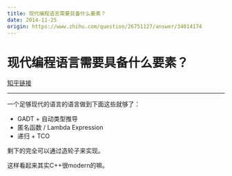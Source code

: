 ```yaml
---
title: 现代编程语言需要具备什么要素？
date: 2014-11-25
origin: https://www.zhihu.com/question/26751127/answer/34014174
---
```

# 现代编程语言需要具备什么要素？

[知乎链接](https://www.zhihu.com/question/26751127/answer/34014174)

---------

<span class="RichText ztext CopyrightRichText-richText" itemprop="text">一个足够现代的语言的语言做到下面这些就够了：<br><ul><li>GADT + 自动类型推导</li><li>匿名函数 / Lambda Expression<br></li><li>递归 + TCO<br></li></ul><p>剩下的完全可以通过造轮子来实现。</p>这样看起来其实C++很modern的嘛。</span>